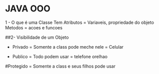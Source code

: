 # JAVA OOO

1 - O que é uma Classe
Tem
Atributos = Variaveis, propriedade do objeto
Metodos = acoes e funcoes

##2- Visibilidade de um Objeto

- Privado = Somente a class pode meche nele = Celular

+ Publico = Todo podem usar = telefone orelhao

#Protegido = Somente a class e seus filhos pode usar



